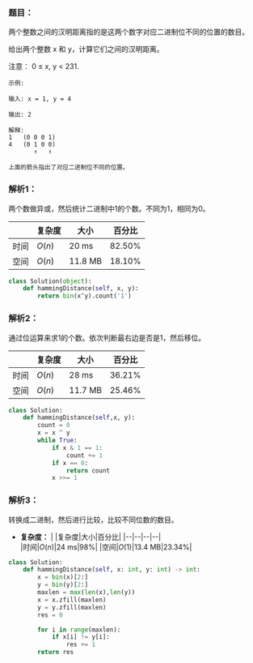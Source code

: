 ### 题目：
两个整数之间的汉明距离指的是这两个数字对应二进制位不同的位置的数目。

给出两个整数 x 和 y，计算它们之间的汉明距离。

注意：
0 ≤ x, y < 231.

```
示例:

输入: x = 1, y = 4

输出: 2

解释:
1   (0 0 0 1)
4   (0 1 0 0)
       ↑   ↑

上面的箭头指出了对应二进制位不同的位置。
```

### 解析1：
两个数做异或，然后统计二进制中1的个数。不同为1，相同为0。

|  |复杂度|大小|百分比|
|--|--|--|--|
|时间|$O(n)$|20 ms|82.50%|
|空间|$O(n)$|11.8 MB|18.10%|


```python
class Solution(object):
    def hammingDistance(self, x, y):
        return bin(x^y).count('1')
```

### 解析2：
通过位运算来求1的个数。依次判断最右边是否是1，然后移位。

|  |复杂度|大小|百分比|
|--|--|--|--|
|时间|$O(n)$|28 ms|36.21%|
|空间|$O(n)$|11.7 MB|25.46%|

```python
class Solution:
    def hammingDistance(self,x, y):
        count = 0
        x = x ^ y
        while True:
            if x & 1 == 1:
                count += 1
            if x == 0:
                return count
            x >>= 1
```

### 解析3：
转换成二进制，然后进行比较，比较不同位数的数目。

* **复杂度：**
|  |复杂度|大小|百分比|
|--|--|--|--|   
|时间|$O(n)$|24 ms|98%|
|空间|$O(1)$|13.4 MB|23.34%|

```python
class Solution:
    def hammingDistance(self, x: int, y: int) -> int:
        x = bin(x)[2:]
        y = bin(y)[2:]
        maxlen = max(len(x),len(y))
        x = x.zfill(maxlen)
        y = y.zfill(maxlen)
        res = 0

        for i in range(maxlen):
            if x[i] != y[i]:
                res += 1
        return res
```